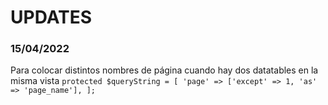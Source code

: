 # UPDATES

### 15/04/2022
Para colocar distintos nombres de página cuando hay dos datatables en la misma vista
`protected $queryString = [
'page' => ['except' => 1, 'as' => 'page_name'],
];
`
